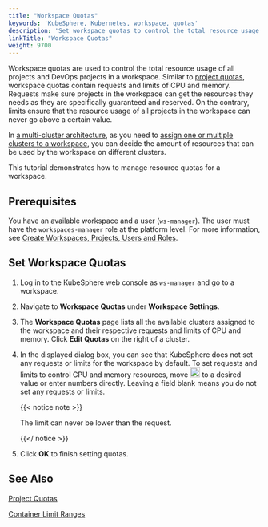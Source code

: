 ```yaml
---
title: "Workspace Quotas"
keywords: 'KubeSphere, Kubernetes, workspace, quotas'
description: 'Set workspace quotas to control the total resource usage of projects and DevOps projects in a workspace.'
linkTitle: "Workspace Quotas"
weight: 9700
---
```


Workspace quotas are used to control the total resource usage of all projects and DevOps projects in a workspace. Similar to [project quotas](../project-quotas/), workspace quotas contain requests and limits of CPU and memory. Requests make sure projects in the workspace can get the resources they needs as they are specifically guaranteed and reserved. On the contrary, limits ensure that the resource usage of all projects in the workspace can never go above a certain value.

In [a multi-cluster architecture](../../multicluster-management/), as you need to [assign one or multiple clusters to a workspace](../../cluster-administration/cluster-settings/cluster-visibility-and-authorization/), you can decide the amount of resources that can be used by the workspace on different clusters.

This tutorial demonstrates how to manage resource quotas for a workspace.

## Prerequisites

You have an available workspace and a user (`ws-manager`). The user must have the `workspaces-manager` role at the platform level. For more information, see [Create Workspaces, Projects, Users and Roles](../../quick-start/create-workspace-and-project/).

## Set Workspace Quotas

1. Log in to the KubeSphere web console as `ws-manager` and go to a workspace.

2. Navigate to **Workspace Quotas** under **Workspace Settings**.

3. The **Workspace Quotas** page lists all the available clusters assigned to the workspace and their respective requests and limits of CPU and memory. Click **Edit Quotas** on the right of a cluster.

4. In the displayed dialog box, you can see that KubeSphere does not set any requests or limits for the workspace by default. To set requests and limits to control CPU and memory resources, move <img src="/images/docs/common-icons/slider.png" width="20" /> to a desired value or enter numbers directly. Leaving a field blank means you do not set any requests or limits.

   {{< notice note >}}

   The limit can never be lower than the request.

   {{</ notice >}} 

5. Click **OK** to finish setting quotas.

## See Also

[Project Quotas](../project-quotas/)

[Container Limit Ranges](../../project-administration/container-limit-ranges/)